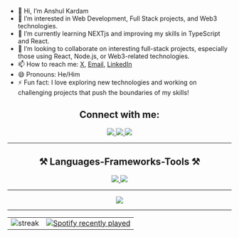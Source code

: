 - 👋 Hi, I’m Anshul Kardam  
- 👀 I’m interested in Web Development, Full Stack projects, and Web3 technologies.  
- 🌱 I’m currently learning NEXTjs and improving my skills in TypeScript and React.  
- 💞️ I’m looking to collaborate on interesting full-stack projects, especially those using React, Node.js, or Web3-related technologies.  
- 📫 How to reach me: [X](https://x.com/anshulkardam_), [Email](mailto:anshulkardamsr@gmail.com), [LinkedIn](https://www.linkedin.com/in/anshul-kardam-057841302/)
- 😄 Pronouns: He/Him  
- ⚡ Fun fact: I love exploring new technologies and working on challenging projects that push the boundaries of my skills!

<!---
anshulkardam/anshulkardam is a ✨ special ✨ repository because its `README.md` (this file) appears on your GitHub profile.
You can click the Preview link to take a look at your changes.
--->
<h2 align="center">Connect with me:</h2>
<p align="center">
<div align="center"> 
  <a href="mailto:anshulkardamsr@gmail.com">
    <img src="https://img.shields.io/badge/Gmail-333333?style=for-the-badge&logo=gmail&logoColor=red" target="_blank" />
  </a>
  <a href="https://linkedin.com/in/anshul-kardam-057841302" target="_blank">
    <img src="https://img.shields.io/badge/LinkedIn-0077B5?style=for-the-badge&logo=linkedin&logoColor=white" target="_blank" />
  </a>
  <a href="https://www.github.com/anshulkardam" target="_blank">
     <img src="https://img.shields.io/badge/Portfolio-FF5722?style=for-the-badge&logo=todoist&logoColor=white" target="_blank" /> <!-- sqlite, safari, google-chrome are other good icon options -->
  </a>
</div>
</p>
<hr/>

<h2 align="center">⚒️ Languages-Frameworks-Tools ⚒️</h2>
<p align="center">
  <a href="https://www.github.com/anshulkardam" >

<img src="https://skillicons.dev/icons?i=html,css,javascript,tailwind,react,next,nodejs,express,django,docker,bootstrap,ts,mongodb,postgres,prisma" />
<img src="https://skillicons.dev/icons?i=git,github,gitlab,gcp,mysql,java,cpp,py,bash,vite,npm,pnpm,figma,postman,firebase,bun" />

  </a>
</p>
<hr/>

<div align="center">
  <img src="https://profile-counter.glitch.me/anshulkardam/count.svg?"  />
</div>
<hr/>
<table>
  <tr>
    <td align="center">
      <img src="https://github-readme-streak-stats.herokuapp.com/?user=anshulkardam&theme=codeSTACKr&hide_border=false" alt="streak" />
    </td>
    <td align="center">
      <a href="https://open.spotify.com/user/285v0zd92u67dm9gtg4z0gfrk">
        <img src="https://spotify-recently-played-readme.vercel.app/api?user=285v0zd92u67dm9gtg4z0gfrk" alt="Spotify recently played" />
      </a>
    </td>
  </tr>
</table>


